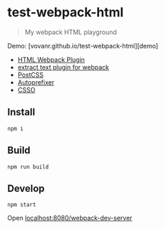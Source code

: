 # test-webpack-html

> My webpack HTML playground

Demo: [vovanr.github.io/test-webpack-html][demo]

- [HTML Webpack Plugin](https://github.com/ampedandwired/html-webpack-plugin)
- [extract text plugin for webpack](https://github.com/webpack/extract-text-webpack-plugin)
- [PostCSS](https://github.com/postcss/postcss)
- [Autoprefixer](https://github.com/postcss/autoprefixer)
- [CSSO](https://github.com/css/csso)

## Install
```
npm i
```

## Build
```
npm run build
```

## Develop
```
npm start
```
Open [localhost:8080/webpack-dev-server](http://localhost:8080/webpack-dev-server/)
